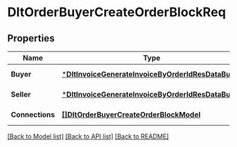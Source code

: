 # DltOrderBuyerCreateOrderBlockReq

## Properties
Name | Type | Description | Notes
------------ | ------------- | ------------- | -------------
**Buyer** | [***DltInvoiceGenerateInvoiceByOrderIdResDataBuyer**](dltInvoiceGenerateInvoiceByOrderIdRes_data_buyer.md) |  | [default to null]
**Seller** | [***DltInvoiceGenerateInvoiceByOrderIdResDataBuyer**](dltInvoiceGenerateInvoiceByOrderIdRes_data_buyer.md) |  | [default to null]
**Connections** | [**[]DltOrderBuyerCreateOrderBlockModel**](dltOrderBuyerCreateOrderBlockModel.md) |  | [default to null]

[[Back to Model list]](../README.md#documentation-for-models) [[Back to API list]](../README.md#documentation-for-api-endpoints) [[Back to README]](../README.md)

